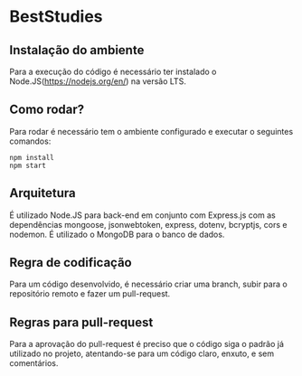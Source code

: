 # BestStudies

## Instalação do ambiente
Para a execução do código é necessário ter instalado o Node.JS(https://nodejs.org/en/) na versão LTS.
  
## Como rodar?
Para rodar é necessário tem o ambiente configurado e executar o seguintes comandos:
```
npm install
npm start
```

## Arquitetura 
É utilizado Node.JS para back-end em conjunto com Express.js com as dependências mongoose, jsonwebtoken, express, dotenv, bcryptjs, cors e nodemon.
É utilizado o MongoDB para o banco de dados.
  
## Regra de codificação
Para um código desenvolvido, é necessário criar uma branch, subir para o repositório remoto e fazer um pull-request.
  
## Regras para pull-request
Para a aprovação do pull-request é preciso que o código siga o padrão já utilizado no projeto, atentando-se para um código claro, enxuto, e sem comentários.
